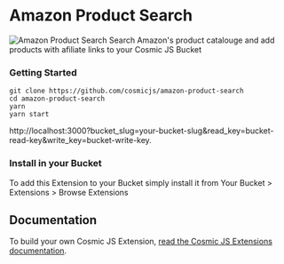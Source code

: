 # Amazon Product Search
![Amazon Product Search](https://cosmicjs.com/uploads/27cc9730-5e7a-11e7-9efa-1959153891b6-amazon-product-search.jpg)
Search Amazon's product catalouge and add products with afiliate links to your Cosmic JS Bucket
### Getting Started
```
git clone https://github.com/cosmicjs/amazon-product-search
cd amazon-product-search
yarn
yarn start
```
http://localhost:3000?bucket_slug=your-bucket-slug&read_key=bucket-read-key&write_key=bucket-write-key.

### Install in your Bucket
To add this Extension to your Bucket simply install it from Your Bucket > Extensions > Browse Extensions
## Documentation
To build your own Cosmic JS Extension, [read the Cosmic JS Extensions documentation](https://cosmicjs.com/docs/extensions).
